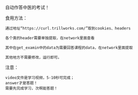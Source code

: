 
自动作答中医的考试！

食用方法：
    
    通过地址“https://curl.trillworks.com/”取到cookies、headers
    
    各个类的header需要单独提取，在network里面查看
    
    其中在get_examin中的data为需要回答课程的data，在network里面提取
    
    其他地方不需要修改，运行即可。

注意：

    video文件是学习视频，5-10秒可完成；
    answer才是答题！
    需要先完成学习，次啊能答题！


